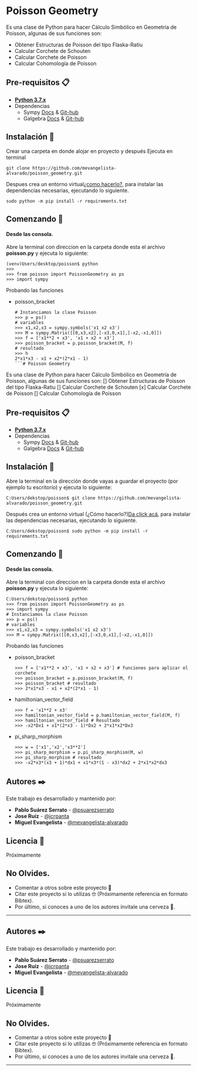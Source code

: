 # Poisson Geometry
Es una clase de Python para hacer Cálculo Simbólico en Geometría de Poisson, algunas de sus funciones son:
 * Obtener Estructuras de Poisson del tipo Flaska-Ratiu
 * Calcular Corchete de Schouten
 * Calcular Corchete de Poisson
 * Calcular Cohomología de Poisson

## Pre-requisitos 📋
 * **[Python 3.7.x](https://www.python.org/)**
 * Dependencias
    * Sympy [Docs](https://docs.sympy.org/latest/index.html) & [Git-hub](https://github.com/sympy/sympy)
    * Galgebra [Docs](https://galgebra.readthedocs.io/en/latest/) & [Git-hub](https://github.com/pygae/galgebra)

## Instalación 🔧
Crear una carpeta en donde alojar en proyecto y después
Ejecuta en terminal
```
git clone https://github.com/mevangelista-alvarado/poisson_geometry.git
```
Despues crea un entorno virtual[¿como hacerlo?](https://gist.github.com/mevangelista-alvarado/8ee2fd663e7446e543fc04eacce0f303), para instalar las dependencias necesarias, ejecutando lo siguiente.
```
sudo python -m pip install -r requirements.txt
```

## Comenzando 🚀
#### Desde las consola.
Abre la terminal con direccion en la carpeta donde esta el archivo __poisson.py__ y ejecuta lo siguiente:
```
(venv)Users/desktop/poisson$ python
>>>
>>> from poisson import PoissonGeometry as ps
>>> import sympy
```
Probando las funciones
 * poisson_bracket
   ```
   # Instanciamos la clase Poisson
   >>> p = ps()
   # variables
   >>> x1,x2,x3 = sympy.symbols('x1 x2 x3')
   >>> M = sympy.Matrix([[0,x3,x2],[-x3,0,x1],[-x2,-x1,0]])
   >>> f = ['x1**2 + x3', 'x1 + x2 + x3']
   >>> poisson_bracket = p.poisson_bracket(M, f)
   # resultado
   >>> h
   2*x1*x3 - x1 + x2*(2*x1 - 1)
   ```# Poisson Geometry
Es una clase de Python para hacer Cálculo Simbólico en Geometría de Poisson, algunas de sus funciones son:
 [] Obtener Estructuras de Poisson del tipo Flaska-Ratiu
 [] Calcular Corchete de Schouten
 [x] Calcular Corchete de Poisson
 [] Calcular Cohomología de Poisson

## Pre-requisitos 📋
 * **[Python 3.7.x](https://www.python.org/)**
 * Dependencias
    * Sympy [Docs](https://docs.sympy.org/latest/index.html) & [Git-hub](https://github.com/sympy/sympy)
    * Galgebra [Docs](https://galgebra.readthedocs.io/en/latest/) & [Git-hub](https://github.com/pygae/galgebra)

## Instalación 🔧
Abre la terminal en la dirección donde vayas a guardar el proyecto (por ejemplo tu escritorio) y ejecuta lo siguiente:   
```
C:Users/dekstop/poisson$ git clone https://github.com/mevangelista-alvarado/poisson_geometry.git
```
Después crea un entorno virtual (¿Cómo hacerlo?)[Da click acá](https://gist.github.com/mevangelista-alvarado/8ee2fd663e7446e543fc04eacce0f303), para instalar las dependencias necesarias, ejecutando lo siguiente. 
```
C:Users/dekstop/poisson$ sudo python -m pip install -r requirements.txt
```

## Comenzando 🚀
#### Desde las consola.
Abre la terminal con direccion en la carpeta donde esta el archivo __poisson.py__ y ejecuta lo siguiente:
```
C:Users/dekstop/poisson$ python 
>>> from poisson import PoissonGeometry as ps 
>>> import sympy
# Instanciamos la clase Poisson
>>> p = ps()
# variables 
>>> x1,x2,x3 = sympy.symbols('x1 x2 x3')
>>> M = sympy.Matrix([[0,x3,x2],[-x3,0,x1],[-x2,-x1,0]])
```
Probando las funciones
 * poisson_bracket
   ```
   >>> f = ['x1**2 + x3', 'x1 + x2 + x3'] # funciones para aplicar el corchete
   >>> poisson_bracket = p.poisson_bracket(M, f)
   >>> poisson_bracket # resultado
   >>> 2*x1*x3 - x1 + x2*(2*x1 - 1)
   ```
* hamiltonian_vector_field
   ```
   >>> f = 'x1**2 + x3'
   >>> hamiltonian_vector_field = p.hamiltonian_vector_field(M, f)
   >>> hamiltonian_vector_field # Resultado 
   >>> -x2*Dx1 + x1*(2*x3 - 1)*Dx2 + 2*x1*x2*Dx3
   ```
* pi_sharp_morphism
   ```
   >>> w = ['x1','x2','x3**2']
   >>> pi_sharp_morphism = p.pi_sharp_morphism(M, w)
   >>> pi_sharp_morphism # resultado
   >>> -x2*x3*(x3 + 1)*dx1 + x1*x3*(1 - x3)*dx2 + 2*x1*x2*dx3
   ```

## Autores ✒️
Este trabajo es desarrollado y mantenido por:
 * **Pablo Suárez Serrato** - [@psuarezserrato](https://github.com/psuarezserrato)
 * **Jose Ruíz** - [@jcrpanta](https://github.com/jcrpanta)
 * **Miguel Evangelista** - [@mevangelista-alvarado](https://github.com/mevangelista-alvarado)

## Licencia 📄
Próximamente

## No Olvides.
* Comentar a otros sobre este proyecto 📢
* Citar este proyecto si lo utilizas 🤓 (Próximamente referencia en formato Bibtex).
* Por último, si conoces a uno de los autores invitale una cerveza 🍺.
---


## Autores ✒️
Este trabajo es desarrollado y mantenido por:
 * **Pablo Suárez Serrato** - [@psuarezserrato](https://github.com/psuarezserrato)
 * **Jose Ruíz** - [@jcrpanta](https://github.com/jcrpanta)
 * **Miguel Evangelista** - [@mevangelista-alvarado](https://github.com/mevangelista-alvarado)

## Licencia 📄
Próximamente

## No Olvides.
* Comentar a otros sobre este proyecto 📢
* Citar este proyecto si lo utilizas 🤓 (Próximamente referencia en formato Bibtex).
* Por último, si conoces a uno de los autores invitale una cerveza 🍺.
---
